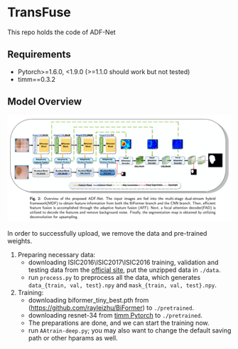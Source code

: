# TransFuse
This repo holds the code of ADF-Net

## Requirements
* Pytorch>=1.6.0, <1.9.0 (>=1.1.0 should work but not tested)
* timm==0.3.2

## Model Overview
<p align="center">
    <img src="imgs/model.png"/> <br />
</p>
In order to successfully upload, we remove the data and pre-trained weights.

1. Preparing necessary data:
	+ downloading ISIC2016\ISIC2017\ISIC2016 training, validation and testing data from the [official site](https://challenge.isic-archive.com/data), put the unzipped data in `./data`.
	+ run `process.py` to preprocess all the data, which generates `data_{train, val, test}.npy` and `mask_{train, val, test}.npy`.
2. Training:
    + downloading biformer_tiny_best.pth from (https://github.com/rayleizhu/BiFormer) to `./pretrained`.
    + downloading resnet-34 from [timm Pytorch](https://github.com/rwightman/pytorch-image-models/releases/download/v0.1-weights/resnet34-43635321.pth) to `./pretrained`.
    + The preparations are done, and we can start the training now.
    + run `AAtrain-deep.py`; you may also want to change the default saving path or other hparams as well.

